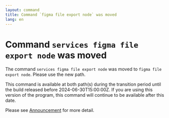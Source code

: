 ```yaml
---
layout: command
title: Command `figma file export node` was moved
lang: en
---
```


# Command `services figma file export node` was moved

The command `services figma file export node` was moved to `figma file export node`. Please use the new path.

This command is available at both path(s) during the transition period until the build released before 2024-06-30T15:00:00Z. If you are using this version of the program, this command will continue to be available after this date.

Please see [Announcement](https://github.com/watermint/toolbox/discussions/797) for more detail.


